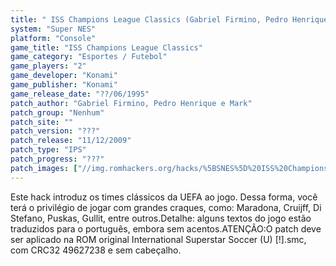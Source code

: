 ```yaml
---
title: " ISS Champions League Classics (Gabriel Firmino, Pedro Henrique e Mark)"
system: "Super NES"
platform: "Console"
game_title: "ISS Champions League Classics"
game_category: "Esportes / Futebol"
game_players: "2"
game_developer: "Konami"
game_publisher: "Konami"
game_release_date: "??/06/1995"
patch_author: "Gabriel Firmino, Pedro Henrique e Mark"
patch_group: "Nenhum"
patch_site: ""
patch_version: "???"
patch_release: "11/12/2009"
patch_type: "IPS"
patch_progress: "???"
patch_images: ["//img.romhackers.org/hacks/%5BSNES%5D%20ISS%20Champions%20League%20Classics%20-%20Gabriel%20Firmino,%20Pedro%20Henrique%20e%20Mark%20-%201.png","//img.romhackers.org/hacks/%5BSNES%5D%20ISS%20Champions%20League%20Classics%20-%20Gabriel%20Firmino,%20Pedro%20Henrique%20e%20Mark%20-%202.png","//img.romhackers.org/hacks/%5BSNES%5D%20ISS%20Champions%20League%20Classics%20-%20Gabriel%20Firmino,%20Pedro%20Henrique%20e%20Mark%20-%203.png"]
---
```

Este hack introduz os times clássicos da UEFA ao jogo. Dessa forma, você terá o privilégio de jogar com grandes craques, como: Maradona, Cruijff, Di Stefano, Puskas, Gullit, entre outros.Detalhe: alguns textos do jogo estão traduzidos para o português, embora sem acentos.ATENÇÃO:O patch deve ser aplicado na ROM original International Superstar Soccer (U) [!].smc, com CRC32 49627238 e sem cabeçalho.